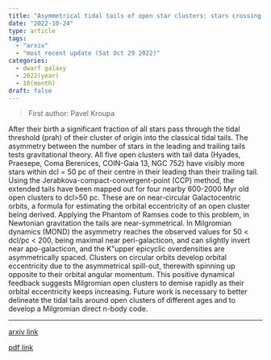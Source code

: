 ```yaml
---
title: "Asymmetrical tidal tails of open star clusters: stars crossing their cluster's prah challenge Newtonian gravitation"
date: "2022-10-24"
type: article
tags:
  - "arxiv"
  - "most recent update (Sat Oct 29 2022)"
categories:
  - dwarf galaxy
  - 2022(year)
  - 10(month)
draft: false
---
```


> First author: Pavel Kroupa

 After their birth a significant fraction of all stars pass through the tidal
threshold (prah) of their cluster of origin into the classical tidal tails. The
asymmetry between the number of stars in the leading and trailing tails tests
gravitational theory. All five open clusters with tail data (Hyades, Praesepe,
Coma Berenices, COIN-Gaia 13, NGC 752) have visibly more stars within dcl = 50
pc of their centre in their leading than their trailing tail. Using the
Jerabkova-compact-convergent-point (CCP) method, the extended tails have been
mapped out for four nearby 600-2000 Myr old open clusters to dcl>50 pc. These
are on near-circular Galactocentric orbits, a formula for estimating the
orbital eccentricity of an open cluster being derived. Applying the Phantom of
Ramses code to this problem, in Newtonian gravitation the tails are
near-symmetrical. In Milgromian dynamics (MOND) the asymmetry reaches the
observed values for 50 < dcl/pc < 200, being maximal near peri-galacticon, and
can slightly invert near apo-galacticon, and the K\"upper epicyclic
overdensities are asymmetrically spaced. Clusters on circular orbits develop
orbital eccentricity due to the asymmetrical spill-out, therewith spinning up
opposite to their orbital angular momentum. This positive dynamical feedback
suggests Milgromian open clusters to demise rapidly as their orbital
eccentricity keeps increasing. Future work is necessary to better delineate the
tidal tails around open clusters of different ages and to develop a Milgromian
direct n-body code.

---
[arxiv link](http://arxiv.org/abs/2210.13472v1)

[pdf link](http://arxiv.org/pdf/2210.13472v1)